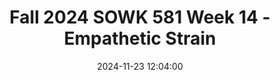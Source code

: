 ---
layout: single_presentation
name: fall-2024-sowk-581-week-14-empathetic-strain.md
title: "Fall 2024 SOWK 581 Week 14 - Empathetic Strain"
date:  2024-11-23 12:04:00
presentation_id: JnluQE
permalink: /JnluQE/
redirect_from:
  - /presentations/JnluQE/fall-2024-sowk-581-week-14-empathetic-strai
slides: 
  - slide_name: deck-JnluQE-large-0.jpeg
    slide_alt: "Heart-shaped design with the text 'from the heart' above floral elements. Presentation slide for Week 14 lecture video titled 'Empathetic Strain' by Jacob Campbell, Ph.D., at Heritage University."
  - slide_name: deck-JnluQE-large-1.jpeg
    slide_alt: "Flowchart depicting a model of empathy-based stress. Arrows connect 'Contextual Factors' and 'Individual Factors' to 'Secondhand Trauma & Empathetic Engagement,' then to 'Empathy-Based Strain,' leading to 'Adverse Occupational Health Outcomes' and 'Negative Work Affect, Behaviors, & Cognitions.' Title: 'MODEL OF EMPATHY-BASED STRESS PROCESS (Rauvola et al., 2019).'"
  - slide_name: deck-JnluQE-large-2.jpeg
    slide_alt: "The slide features text defining 'Burnout' as chronic workplace stress from workload or systemic issues, including emotional exhaustion, depersonalization, reduced sense of personal accomplishment, and various types of exhaustion."
  - slide_name: deck-JnluQE-large-3.jpeg
    slide_alt: "Table categorizing terms related to trauma: 'Empathy-based stress,' 'Vicarious traumatization,' 'Secondary traumatic stress,' and 'Compassion fatigue.' Each term includes definitions, symptoms, and alternate terms. References Ruvolo et al., 2019."
  - slide_name: deck-JnluQE-large-4.jpeg
    slide_alt: "Yellow slide displays 'REDUCING EMPATHETIC STRAIN' with four bullet points: 'Development of personal self-care practices,' 'Considering our professional practices,' 'Engage in organizational support,' and 'Get direct support.'"
  - slide_name: deck-JnluQE-large-5.jpeg
    slide_alt: "Text slide presents references with a header. 1. Rauvola et al. (2019). 'Compassion Fatigue, Secondary Traumatic Stress, and Vicarious Traumatization.' *Occupational Health Science, 3*(3), 297-336. [DOI: 10.1007/s41542-019-00045-1] 2. Cummings et al. (2018). 'Compassion satisfaction to combat work-related burnout, vicarious trauma, and secondary traumatic stress.' *Journal of Interpersonal Violence, 36*(9-10), NP5304-NP5319. [DOI: 10.1177/0886260518799502]"
presentation_description_md: >
  Week%2014%20is%20an%20asynchronous%20week.%20The%20content%20is%20focused%20on%20trauma%20theory.%20Understanding%20trauma%20and%20its%20impact,%20as%20well%20as%20learning%20about%20trauma-focused%20treatment%20models,%20is%20important.%20This%20can%20help%20lay%20the%20groundwork%20for%20supporting%20clients%20with%20adverse%20events%20in%20their%20history.%0A%0ALearning%20Objectives%0A%0A-%20Be%20able%20to%20define%20trauma%20and%20understand%20some%20of%20the%20types%20of%20trauma%0A-%20Develop%20an%20overview%20understanding%20of%20diagnoses%20that%20trauma-%20and%20stressor-related%0A-%20To%20be%20able%20to%20articulate%20what%20trauma-focused%20treatment%20looks%20like
downloadable_slides: deck-JnluQE.pdf
slides_count: 6
header:
  teaser: deck-JnluQE-thumb-0.jpeg
presentation_video: "https://heritage.hosted.panopto.com/Panopto/Pages/Embed.aspx?id=9357a7e6-7612-4d53-bab0-b231014b48da&autoplay=false&offerviewer=true&showtitle=true&showbrand=true&captions=false&interactivity=all"
location: "Heritage University"
tags:
  - Heritage University
  - MSW Program
  - SOWK 581
---